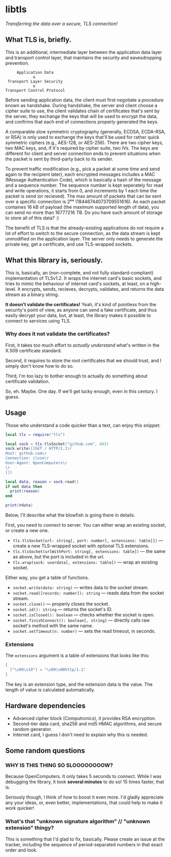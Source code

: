 # libtls
*Transferring the data over a secure, TLS connection!*

## What TLS is, briefly.
This is an additional, intermediate layer between the application data layer and transport control layer, that maintains the security and eavesdropping prevention.

```
     Application Data
            ⇅
 Transport Layer Security
            ⇅
Transport Control Protocol
```

Before sending application data, the client must first negotiate a procedure known as handshake. During handshake, the server and client choose a cipher suite to use, the client validates chain of certificates that's sent by the server, they exchange the keys that will be used to encrypt the data, and confirms that each end of connections properly generated the keys.

A comparable slow symmetric cryptography (generally, ECDSA, ECDA-RSA, or RSA) is only used to exchange the keys that'll be used for rather quick symmetric ciphers (e.g., AES-128, or AES-256). There are two cipher keys, two MAC keys, and, if it's required by cipher suite, two IVs. The keys are different for client and server connection ends to prevent situations when the packet is sent by third-party back to its sender.

To prevent traffic modification (e.g., pick a packet at some time and send again to the recipient later), each encrypted messages includes a MAC (Message Authentication Code), which is basically a hash of the message and a sequence number. The sequence number is kept seperately for read and write operations, it starts from 0, and increments by 1 each time the packet is send (or recieved). The max amount of packets that can be sent over a specific connection is 2⁶⁴ (18446744073709551616). As each packet containes 16 kB of payload (the maximum supported length of data), you can send no more than 16777216 TB. Do you have such amount of storage to store all of this data? :)

The benefit of TLS is that the already-existing applications do not require a lot of effort to switch to the secure connection, as the data stream is kept unmodified on the application layer. The server only needs to generate the private key, get a certificate, and use TLS-wrapped sockets.

## What this library is, seriously.
This is, basically, an (non-complete, and not fully standard-compliant) implementation of TLSv1.2. It wraps the internet card's basic sockets, and tries to mimic the behaviour of internet card's sockets, at least, on a high-level. It encrypts, sends, recieves, decrypts, validates, and returns the data stream as a binary string.

**It doesn't validate the certificates!** Yeah, it's kind of pointless from the security's point of view, as anyone can send a fake certificate, and thus easily decrypt your data, but, at least, the library makes it possible to connect to services using TLS.

### Why does it not validate the certificates?
First, it takes too much effort to *actually understand* what's written in the X.509 certificate standard.

Second, it requires to store the root certificates that we should trust, and I simply don't know how to do so.

Third, I'm too lazy to bother enough to actually do something about certificate validation.

So, eh. Maybe. One day. If we'll get lucky enough, even in this century. I guess.

## Usage
Those who understand a code quicker than a text, can enjoy this snippet:

```lua
local tls = require("tls")

local sock = tls.tlsSocket("github.com", 443)
sock.write([[GET / HTTP/1.1\r
Host: github.com\r
Connection: close\r
User-Agent: OpenComputers\r
\r
]])

local data, reason = sock.read()
if not data then
  print(reason)
end

print(#data)
```

Below, I'll describe what the blowfish is going there in details.

First, you need to connect to server. You can either wrap an existing socket, or create a new one.

* `tls.tlsSocket(url: string[, port: number[, extensions: table]])` — create a new TLS-wrapped socket with optional TLS extensions.
* `tls.tlsSocket(urlWithPort: string[, extensions: table])` — the same as above, but the port is included in the url.
* `tls.wrap(sock: userdata[, extensions: table])` — wrap an existing socket.

Either way, you get a table of functions.

* `socket.write(data: string)` — writes data to the socket stream.
* `socket.read([records: number]): string` — reads data from the socket stream.
* `socket.close()` — properly closes the socket.
* `socket.id(): string` — returns the socket's ID.
* `socket.isClosed(): boolean` — checks whether the socket is open.
* `socket.finishConnect(): boolean[, string]` — directly calls raw socket's method with the same name.
* `socket.setTimeout(n: number)` — sets the read timeout, in seconds.

### Extensions

The `extensions` argument is a table of extensions that looks like this:

```lua
{
  ["\x00\x10"] = "\x09\x08http/1.1"
}
```

The key is an extension type, and the extension data is the value. The length of value is calculated automatically.

## Hardware dependencies
* Advanced cipher block (Computronics), it provides RSA encryption.
* Second-tier data card, sha256 and md5 HMAC algorithms, and secure random generator.
* Internet card, I guess I don't need to explain why this is needed.

## Some random questions

### WHY IS THIS THING SO SLOOOOOOOOW?
Because OpenComputers. It only takes 5 seconds to connect. While I was debugging the library, it took **several minutes** to do so! 15 times faster, that is.

Seriously though, I think of how to boost it even more. I'd gladly appreciate any your ideas, or, even better, implementations, that could help to make it work quicker!

### What's that "unknown signature algorithm" // "unknown extension" thingy?
This is something that I'd glad to fix, basically. Please create an issue at the tracker, including the sequence of period-separated numbers in that exact order and look.
